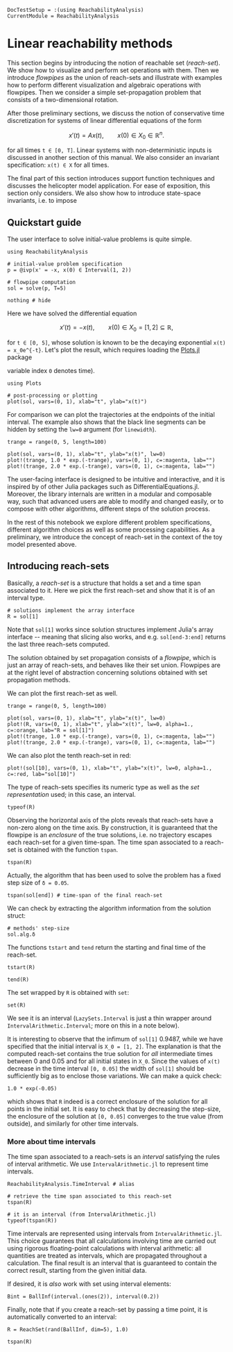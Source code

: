```@meta
DocTestSetup = :(using ReachabilityAnalysis)
CurrentModule = ReachabilityAnalysis
```

# Linear reachability methods

This section begins by introducing the notion of reachable set (*reach-set*).
We show how to visualize and perform set operations with them. Then we introduce *flowpipes*
as the union of reach-sets and illustrate with examples how to perform different
visualization and algebraic operations with flowpipes. Then we consider a simple
set-propagation problem that consists of a two-dimensional rotation.

After those preliminary sections, we discuss the notion of conservative time
discretization for systems of linear differential equations of the form

```math
    x'(t) = Ax(t),\qquad x(0) ∈ X_0 ∈ \mathbb{R}^n.
```
for all times ``t ∈ [0, T]``. Linear systems with non-deterministic inputs
is discussed in another section of this manual. We also consider an invariant
specification: ``x(t) ∈ X`` for all times.

The final part of this section introduces support function techniques and discusses
the helicopter model application. For ease of exposition, this section only considers.
We also show how to introduce state-space invariants, i.e. to impose

## Quickstart guide

The user interface to solve initial-value problems is quite simple.

```@example quickstart
using ReachabilityAnalysis

# initial-value problem specification
p = @ivp(x' = -x, x(0) ∈ Interval(1, 2))

# flowpipe computation
sol = solve(p, T=5)

nothing # hide
```

Here we have solved the differential equation

```math
x'(t) = -x(t),\qquad x(0) ∈ X_0 = [1, 2] ⊆ \mathbb{R},
```
for ``t ∈ [0, 5]``, whose solution is known to be the decaying exponential
``x(t) = x_0e^{-t}``. Let's plot the result, which requires loading the [Plots.jl]()
package

variable index `0` denotes time).

```@example quickstart
using Plots

# post-processing or plotting
plot(sol, vars=(0, 1), xlab="t", ylab="x(t)")
```

For comparison we can plot the trajectories at the endpoints of
the initial interval. The example also shows that the black line segments
can be hidden by setting the `lw=0` argument (for `linewidth`).

```@example quickstart
trange = range(0, 5, length=100)

plot(sol, vars=(0, 1), xlab="t", ylab="x(t)", lw=0)
plot!(trange, 1.0 * exp.(-trange), vars=(0, 1), c=:magenta, lab="")
plot!(trange, 2.0 * exp.(-trange), vars=(0, 1), c=:magenta, lab="")
```

The user-facing interface is designed to be intuitive and interactive, and it is
inspired by of other Julia packages such as DifferentialEquations.jl.
Moreover, the library internals are written in a modular and composable way,
such that advanced users are able to modify and changed easily, or to compose with
other algorithms, different steps of the solution process.

In the rest of this notebook we explore different problem specifications,
different algorithm choices as well as some processing capabilities. As a preliminary,
we introduce the concept of reach-set in the context of the toy model presented above.

## Introducing reach-sets

Basically, a *reach-set* is a structure that holds a set and a time span associated to it.
Here we pick the first reach-set and show that it is of an interval type.

```@example quickstart
# solutions implement the array interface
R = sol[1]
```
Note that `sol[1]` works since solution structures implement Julia's array interface
-- meaning that slicing also works, and e.g. `sol[end-3:end]` returns the last
three reach-sets computed.

The solution obtained by set propagation consists of a *flowpipe*, which is just an
array of reach-sets, and behaves like their set union. Flowpipes are at the right level
of abstraction concerning solutions obtained with set propagation methods.

We can plot the first reach-set as well.

```@example quickstart
trange = range(0, 5, length=100)

plot(sol, vars=(0, 1), xlab="t", ylab="x(t)", lw=0)
plot!(R, vars=(0, 1), xlab="t", ylab="x(t)", lw=0, alpha=1., c=:orange, lab="R = sol[1]")
plot!(trange, 1.0 * exp.(-trange), vars=(0, 1), c=:magenta, lab="")
plot!(trange, 2.0 * exp.(-trange), vars=(0, 1), c=:magenta, lab="")
```

We can also plot the tenth reach-set in red:

```@example quickstart
plot!(sol[10], vars=(0, 1), xlab="t", ylab="x(t)", lw=0, alpha=1., c=:red, lab="sol[10]")
```

The type of reach-sets specifies its numeric type as well as the *set representation* used;
in this case, an interval.

```@example quickstart
typeof(R)
```
Observing the horizontal axis of the plots reveals that reach-sets have a non-zero
along on the time axis. By construction, it is guaranteed that the flowpipe is an
*enclosure* of the true solutions, i.e. no trajectory escapes each reach-set for a given
time-span. The time span associated to a reach-set is obtained with the function `tspan`.

```@example quickstart
tspan(R)
```

Actually, the algorithm that has been used to solve the problem has a fixed step size
of ``δ = 0.05``.

```@example quickstart
tspan(sol[end]) # time-span of the final reach-set
```

We can check by extracting the algorithm information from the solution struct:

```@example quickstart
# methods' step-size
sol.alg.δ
```

The functions `tstart` and `tend` return the starting and final time of the reach-set.

```@example quickstart
tstart(R)
```

```@example quickstart
tend(R)
```

The set wrapped by ``R`` is obtained with `set`:

```@example quickstart
set(R)
```

We see it is an interval (`LazySets.Interval` is just a thin wrapper around `IntervalArithmetic.Interval`;
more on this in a note below).

It is interesting to observe that the infimum of `sol[1]` 0.9487, while we have
specified that the initial interval is ``X_0 = [1, 2]``. The explanation is that the
computed reach-set contains the true solution for *all* intermediate times between
0 and 0.05 and for all initial states in ``X_0``. Since the values of ``x(t)`` decrease
in the time interval ``[0, 0.05]`` the width of `sol[1]` should be sufficiently big
as to enclose those variations. We can make a quick check:

```@example quickstart
1.0 * exp(-0.05)
```
which shows that `R` indeed is a correct enclosure of the solution for all points
in the initial set. It is easy to check that by decreasing the step-size, the enclosure
of the solution at ``[0, 0.05]`` converges to the true value (from outside), and similarly
for other time intervals.

### More about time intervals

The time span associated to a reach-sets is an *interval* satisfying the rules of interval arithmetic. We use `IntervalArithmetic.jl` to represent time intervals.

```@example quickstart
ReachabilityAnalysis.TimeInterval # alias
```

```@example quickstart
# retrieve the time span associated to this reach-set
tspan(R)
```

```@example quickstart
# it is an interval (from IntervalArithmetic.jl)
typeof(tspan(R))

```
Time intervals are represented using intervals from `IntervalArithmetic.jl`. This choice guarantees that all calculations involving time are carried out using rigorous floating-point calculations with interval arithmetic: all quantities are treated as intervals, which are propagated throughout a calculation. The final result is an interval that is guaranteed to contain the correct result, starting from the given initial data.

If desired, it is *also* work with set using interval elements:

```@example quickstart
Bint = BallInf(interval.(ones(2)), interval(0.2))
```
Finally, note that if you create a reach-set by passing a time point, it is automatically converted to an interval:

```@example quickstart
R = ReachSet(rand(BallInf, dim=5), 1.0)

tspan(R)
```
